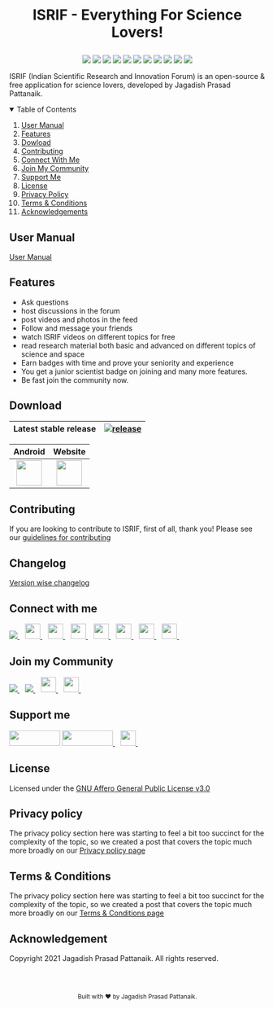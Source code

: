 # <p align="center"> ISRIF - Everything For Science Lovers! </p>

<div align="center">
<img src="https://img.shields.io/github/forks/jagadish-pattanaik/isrif"/>
<img src="https://img.shields.io/github/stars/jagadish-pattanaik/isrif"/>
<a href="https://github.com/jagadish-pattanaik/isrif/issues"><img src="https://img.shields.io/github/issues/jagadish-pattanaik/isrif"/></a>
<a href="https://github.com/jagadish-pattanaik/isrif/pulls"><img src="https://img.shields.io/github/issues-pr/jagadish-pattanaik/isrif"/></a>
<a href="https://github.com/jagadish-pattanaik/isrif/blob/main/LICENSE.md"><img src="https://img.shields.io/github/license/jagadish-pattanaik/isrif"/></a>
<a href="https://github.com/jagadish-pattanaik/isrif/blob/main/CONTRIBUTING.md"><img src="https://img.shields.io/github/contributors/jagadish-pattanaik/isrif"/></a>
<img src="https://img.shields.io/github/sponsors/jagadish-pattanaik"/>
<img src="https://img.shields.io/github/languages/count/jagadish-pattanaik/isrif"/>
<img src="https://img.shields.io/github/languages/top/jagadish-pattanaik/isrif"/>
<img src="https://img.shields.io/tokei/lines/github/jagadish-pattanaik/isrif"/>
<img src="https://img.shields.io/github/repo-size/jagadish-pattanaik/isrif"/>
</div>

ISRIF (Indian Scientific Research and Innovation Forum) is an open-source & free application for science lovers, developed by Jagadish Prasad Pattanaik.

<!-- TABLE OF CONTENTS -->
<details open="open">
  <summary>Table of Contents</summary>
  <ol>
    <li><a href="#user-manual">User Manual</a></li>
    <li>
      <a href="#features">Features</a>
    </li>
    <li>
      <a href="#download">Dowload</a>
    </li>
    <li><a href="#contributing">Contributing</a></li>
    <li><a href="#connect-with-me">Connect With Me</a></li>
    <li><a href="#join-my-community">Join My Community</a></li>
    <li><a href="#support-me">Support Me</a></li>
    <li><a href="#license">License</a></li>
    <li><a href="#privacy-policy">Privacy Policy</a></li>
    <li><a href="#terms--conditions">Terms & Conditions</a></li>
    <li><a href="#acknowledgement">Acknowledgements</a></li>
  </ol>
</details>

## User Manual
[User Manual](https://isrifpolicies.blogspot.com/2021/07/isrif.html)

## Features
- Ask questions 
- host discussions in the forum 
- post videos and photos in the feed 
- Follow and message your friends
- watch ISRIF videos on different topics for free
- read research material both basic and advanced on different topics of science and space 
- Earn badges with time and prove your seniority and experience
- You get a junior scientist badge on joining and many more features. 
- Be fast join the community now.

## Download

| Latest stable release | [![release](https://img.shields.io/badge/release-latest-green.svg)](https://github.com/jagadish-pattanaik/isrif/releases/latest) |
|---|---|

| Android | Website |
|:-:|:-:|
| [<img src="https://www.vectorlogo.zone/logos/google_play/google_play-icon.svg" height="50">](https://play.google.com/store/apps/details?id=com.jaguweb.isrif) | [<img src="https://www.freepnglogos.com/uploads/logo-website-png/logo-website-website-logo-png-transparent-background-background-15.png" height="50">](https://jmeet-8e163.web.app/) |

## Contributing
If you are looking to contribute to ISRIF, first of all, thank you! Please
see our [guidelines for contributing](./CONTRIBUTING.md)

## Changelog
[Version wise changelog](./CHANGELOG.md)
  
## Connect with me
  <a href="https://github.com/jagadish-pattanaik">
    <img src="https://img.shields.io/github/followers/jagadish-pattanaik?label=Follow&style=social" />
  </a>&ensp; 
  <a href="https://www.linkedin.com/in/jagadish-pattanaik/">
    <img width="30px" src="https://www.vectorlogo.zone/logos/linkedin/linkedin-icon.svg" />
  </a>&ensp;
  <a href="https://www.instagram.com/jagadish_pattanaik/">
    <img width="30px" src="https://www.vectorlogo.zone/logos/instagram/instagram-icon.svg" />
  </a>&ensp;
  <a href="https://stackoverflow.com/story/Jagadish">
    <img width="30px" src="https://www.vectorlogo.zone/logos/stackoverflow/stackoverflow-tile.svg" />
  </a>&ensp;
  <a href="https://www.facebook.com/justtechadmin/">
    <img width="30px" src="https://www.vectorlogo.zone/logos/facebook/facebook-tile.svg" />
   </a>&ensp;
   <a href="https://in.pinterest.com/jaguweb1234/">
    <img width="30px" src="https://www.vectorlogo.zone/logos/pinterest/pinterest-icon.svg" />
   </a>&ensp;
   <a href="https://www.quora.com/profile/Jagadish-Prasad-Pattanaik-1">
    <img width="30px" src="https://www.vectorlogo.zone/logos/quora/quora-icon.svg" />
   </a>&ensp;
  <a href="https://mail.google.com/mail/u/jaguweb1234@gmail.com">
    <img width="30px" src="https://www.vectorlogo.zone/logos/gmail/gmail-tile.svg" />
   </a>&ensp;

## Join my Community
  <a href="https://discord.gg/kczPxGpAtq">
    <img src="https://img.shields.io/discord/855828233383051294?label=Join Community&logo=Discord&style=social" />
  </a>&ensp;
  <a href="https://www.youtube.com/channel/UCgdd03ctC4odnUCNlPBSdUg?sub_confirmation=1">
    <img src="https://img.shields.io/youtube/channel/subscribers/UCgdd03ctC4odnUCNlPBSdUg?label=Subscribe&style=social" />
  </a>&ensp; 
  <a href="https://www.instagram.com/_just_technologies_/">
    <img width="30px" src="https://www.vectorlogo.zone/logos/instagram/instagram-icon.svg" />
  </a>&ensp;
  <a href="https://www.facebook.com/justtechteam">
    <img width="30px" src="https://www.vectorlogo.zone/logos/facebook/facebook-tile.svg" />
  </a>&ensp;

## Support me
<a href="https://github.com/sponsors/jagadish-pattanaik" title="Sponsor Me"><img src="https://raw.githubusercontent.com/natemoo-re/natemoo-re/master/assets/sponsor.svg?sanitize=true" width="100" height="30" aria-hidden="true"></a>
<a href="https://www.buymeacoffee.com/jagadish">
    <img width="100" height="30" src="https://cdn.buymeacoffee.com/buttons/v2/default-red.png" />
  </a>&ensp;
  <a href="https://www.patreon.com/justjagadish">
    <img width="30px" height="30" src="https://www.vectorlogo.zone/logos/patreon/patreon-icon.svg" />
  </a>&ensp;
  
## License
Licensed under the [GNU Affero General Public License v3.0](./LICENSE.md)
  
## Privacy policy

The privacy policy section here was starting to feel a bit too succinct for the complexity of the topic, so we created a post that covers the topic much more broadly on our [Privacy policy page](https://isrifpolicies.blogspot.com/2021/07/privacy-policy.html)

## Terms & Conditions

The privacy policy section here was starting to feel a bit too succinct for the complexity of the topic, so we created a post that covers the topic much more broadly on our [Terms & Conditions page](https://isrifpolicies.blogspot.com/2021/07/terms-conditions.html)

## Acknowledgement
Copyright 2021 Jagadish Prasad Pattanaik. All rights reserved.
  
<br>
</br>

<footer>
<p align="center" style="font-size: smaller;">Built with ❤️ by Jagadish Prasad Pattanaik.
</p>
</footer>






